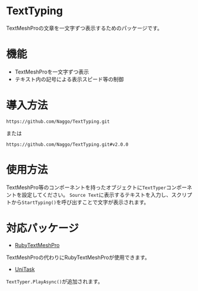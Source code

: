 # TextTyping

TextMeshProの文章を一文字ずつ表示するためのパッケージです。


# 機能

* TextMeshProを一文字ずつ表示
* テキスト内の記号による表示スピード等の制御


# 導入方法

```
https://github.com/Naggo/TextTyping.git
```
または
```
https://github.com/Naggo/TextTyping.git#v2.0.0
```


# 使用方法

TextMeshPro等のコンポーネントを持ったオブジェクトに`TextTyper`コンポーネントを設定してください。
`Source Text`に表示するテキストを入力し、スクリプトから`StartTyping()`を呼び出すことで文字が表示されます。


# 対応パッケージ

* [RubyTextMeshPro](https://github.com/jp-netsis/RubyTextMeshPro)

TextMeshProの代わりにRubyTextMeshProが使用できます。
  
* [UniTask](https://github.com/Cysharp/UniTask)

`TextTyper.PlayAsync()`が追加されます。
